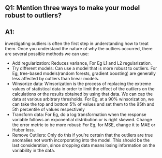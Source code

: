 ## Q1: Mention three ways to make your model robust to outliers?

## A1:
investigating outliers is often the first step in understanding how to treat them. Once you understand the nature of why the outliers occurred, there are several possible methods we can use:

* Add regularization: Reduces variance, For Eg L1 and L2 regularization.
* Try different models: Can use a model that is more robust to outliers. For Eg, tree-based models(random forests, gradient boosting) are generally less affected by outliers than linear models.
* Winsorize data: Winsorization is the process of replacing the extreme values of statistical data in order to limit the effect of the outliers on the calculations or the results obtained by using that data. We can cap the data at various arbitrary thresholds. For Eg, at a 90% winsorization, we can take the top and bottom 5% of values and set them to the 95th and 5th percentile of values respectively
* Transform data: For Eg, do a log transformation when the response variable follows an exponential distribution or is right skewed.
Change the error metric to be more robust: For Eg, for MSE, change it to MAE or Huber loss.
* Remove Outliers: Only do this if you're certain that the outliers are true anomalies not worth incorporating into the model. This should be the last consideration, since dropping data means losing information on the variability in the data.
